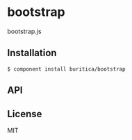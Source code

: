 
# bootstrap

  bootstrap.js

## Installation

    $ component install buritica/bootstrap

## API

   

## License

  MIT
